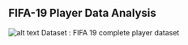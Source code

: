 ## FIFA-19 Player Data Analysis
![alt text](http://url/to/img.png)
Dataset : FIFA 19 complete player dataset
